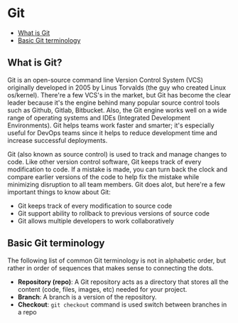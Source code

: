 # Git
* [What is Git](#what-is-git)
* [Basic Git terminology](#basic-git-terminology)

## What is Git?
Git is an open-source command line Version Control System (VCS) originally developed in 2005 by Linus Torvalds (the guy who created Linux os/kernel). There're a few VCS's in the market, but Git has become the clear leader because it's the engine behind many popular source control tools such as Github, Gitlab, Bitbucket. Also, the Git engine works well on a wide range of operating systems and IDEs (Integrated Development Environments). Git helps teams work faster and smarter; it's especially useful for DevOps teams since it helps to reduce development time and increase successful deployments.

Git (also known as source control) is used to track and manage changes to code. Like other version control software, Git keeps track of every modification to code. If a mistake is made, you can turn back the clock and compare earlier versions of the code to help fix the mistake while minimizing disruption to all team members. Git does alot, but here're a few important things to know about Git:

* Git keeps track of every modification to source code
* Git support ability to rollback to previous versions of source code
* Git allows multiple developers to work collaboratively

## Basic Git terminology
The following list of common Git terminology is not in alphabetic order, but rather in order of sequences that makes sense to connecting the dots.

* **Repository (repo)**: A Git repository acts as a directory that stores all the content (code, files, images, etc) needed for your project.
* **Branch**: A branch is a version of the repository.
* **Checkout**: `git checkout` command is used switch between branches in a repo
